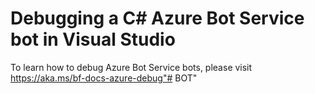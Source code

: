 # Debugging a C# Azure Bot Service bot in Visual Studio 

To learn how to debug Azure Bot Service bots, please visit https://aka.ms/bf-docs-azure-debug"# BOT" 
